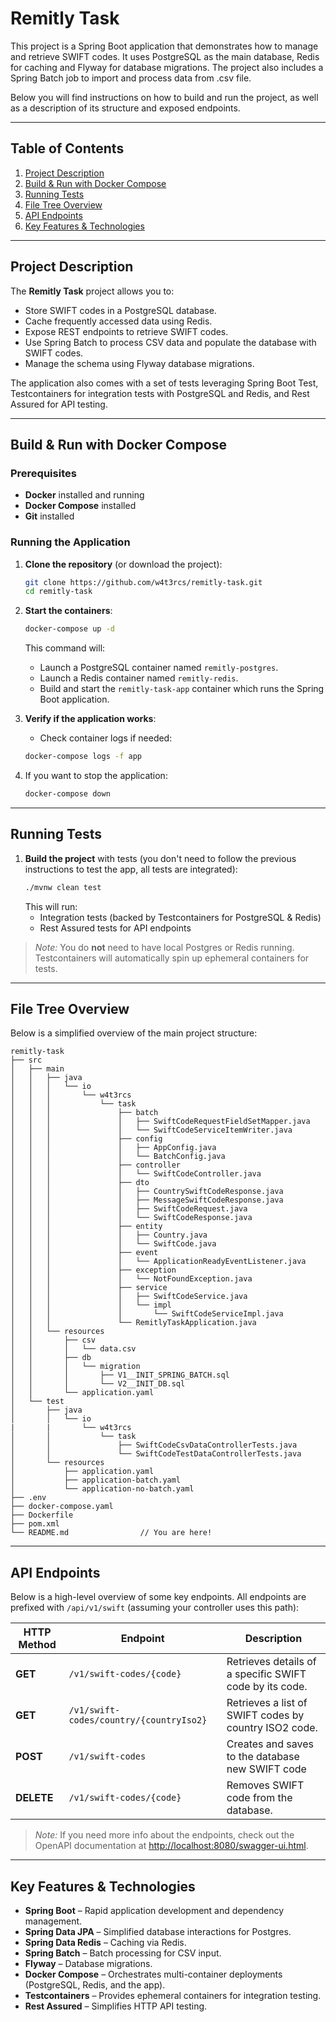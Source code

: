 # Remitly Task

This project is a Spring Boot application that demonstrates how to manage and retrieve SWIFT codes. It uses PostgreSQL as the main database, Redis for caching and Flyway for database migrations. The project also includes a Spring Batch job to import and process data from .csv file.

Below you will find instructions on how to build and run the project, as well as a description of its structure and exposed endpoints.

---

## Table of Contents

1. [Project Description](#project-description)
2. [Build & Run with Docker Compose](#build--run-with-docker-compose)
3. [Running Tests](#running-tests)
4. [File Tree Overview](#file-tree-overview)
5. [API Endpoints](#api-endpoints)
6. [Key Features & Technologies](#key-features--technologies)

---

## Project Description

The **Remitly Task** project allows you to:
- Store SWIFT codes in a PostgreSQL database.
- Cache frequently accessed data using Redis.
- Expose REST endpoints to retrieve SWIFT codes.
- Use Spring Batch to process CSV data and populate the database with SWIFT codes.
- Manage the schema using Flyway database migrations.

The application also comes with a set of tests leveraging Spring Boot Test, Testcontainers for integration tests with PostgreSQL and Redis, and Rest Assured for API testing.

---

## Build & Run with Docker Compose

### Prerequisites

- **Docker** installed and running
- **Docker Compose** installed
- **Git** installed

### Running the Application

1. **Clone the repository** (or download the project):
   ```bash
   git clone https://github.com/w4t3rcs/remitly-task.git
   cd remitly-task
   ```

2. **Start the containers**:
   ```bash
   docker-compose up -d
   ```
   This command will:
    - Launch a PostgreSQL container named `remitly-postgres`.
    - Launch a Redis container named `remitly-redis`.
    - Build and start the `remitly-task-app` container which runs the Spring Boot application.

3. **Verify if the application works**:
   - Check container logs if needed:
   ```bash
   docker-compose logs -f app
   ```

4. If you want to stop the application:
   ```bash
   docker-compose down
   ```

---

## Running Tests

1. **Build the project** with tests (you don't need to follow the previous instructions to test the app, all tests are integrated):
   ```bash
   ./mvnw clean test
   ```
   This will run:
    - Integration tests (backed by Testcontainers for PostgreSQL & Redis)
    - Rest Assured tests for API endpoints

> *Note:* You do **not** need to have local Postgres or Redis running. Testcontainers will automatically spin up ephemeral containers for tests.

---

## File Tree Overview

Below is a simplified overview of the main project structure:

```
remitly-task
├── src
│   ├── main
│   │   ├── java
│   │   │   └── io
│   │   │       └── w4t3rcs
│   │   │           └── task
│   │   │               ├── batch
│   │   │               │   ├── SwiftCodeRequestFieldSetMapper.java
│   │   │               │   └── SwiftCodeServiceItemWriter.java
│   │   │               ├── config
│   │   │               │   ├── AppConfig.java
│   │   │               │   └── BatchConfig.java
│   │   │               ├── controller
│   │   │               │   └── SwiftCodeController.java
│   │   │               ├── dto
│   │   │               │   ├── CountrySwiftCodeResponse.java
│   │   │               │   ├── MessageSwiftCodeResponse.java
│   │   │               │   ├── SwiftCodeRequest.java
│   │   │               │   └── SwiftCodeResponse.java
│   │   │               ├── entity
│   │   │               │   ├── Country.java
│   │   │               │   └── SwiftCode.java
│   │   │               ├── event
│   │   │               │   └── ApplicationReadyEventListener.java
│   │   │               ├── exception
│   │   │               │   └── NotFoundException.java
│   │   │               ├── service
│   │   │               │   ├── SwiftCodeService.java
│   │   │               │   └── impl
│   │   │               │       └── SwiftCodeServiceImpl.java
│   │   │               └── RemitlyTaskApplication.java
│   │   └── resources
│   │       ├── csv
│   │       │   └── data.csv
│   │       ├── db
│   │       │   └── migration
│   │       │       ├── V1__INIT_SPRING_BATCH.sql
│   │       │       └── V2__INIT_DB.sql
│   │       └── application.yaml
│   └── test
│       ├── java
│       │   └── io
|       |       └── w4t3rcs
│       │           └── task
│       │               ├── SwiftCodeCsvDataControllerTests.java
│       │               └── SwiftCodeTestDataControllerTests.java
│       └── resources
│           ├── application.yaml
│           ├── application-batch.yaml
│           └── application-no-batch.yaml
├── .env
├── docker-compose.yaml
├── Dockerfile
├── pom.xml
└── README.md                // You are here!
```

---

## API Endpoints

Below is a high-level overview of some key endpoints. All endpoints are prefixed with `/api/v1/swift` (assuming your controller uses this path):

| HTTP Method | Endpoint                                | Description                                             |
|-------------|-----------------------------------------|---------------------------------------------------------|
| **GET**     | `/v1/swift-codes/{code}`                | Retrieves details of a specific SWIFT code by its code. |
| **GET**     | `/v1/swift-codes/country/{countryIso2}` | Retrieves a list of SWIFT codes by country ISO2 code.   |
| **POST**    | `/v1/swift-codes`                       | Creates and saves to the database new SWIFT code        |
| **DELETE**  | `/v1/swift-codes/{code}`                | Removes SWIFT code from the database.                   |

> *Note:* If you need more info about the endpoints, check out the OpenAPI documentation at [http://localhost:8080/swagger-ui.html](http://localhost:8080/swagger-ui.html).

---

## Key Features & Technologies

- **Spring Boot** – Rapid application development and dependency management.
- **Spring Data JPA** – Simplified database interactions for Postgres.
- **Spring Data Redis** – Caching via Redis.
- **Spring Batch** – Batch processing for CSV input.
- **Flyway** – Database migrations.
- **Docker Compose** – Orchestrates multi-container deployments (PostgreSQL, Redis, and the app).
- **Testcontainers** – Provides ephemeral containers for integration testing.
- **Rest Assured** – Simplifies HTTP API testing.